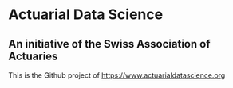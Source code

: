 # Actuarial Data Science

## An initiative of the Swiss Association of Actuaries

This is the Github project of https://www.actuarialdatascience.org

